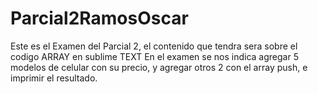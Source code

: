 # Parcial2RamosOscar
Este es el Examen del Parcial 2, el contenido que tendra sera sobre el codigo ARRAY en sublime TEXT
En el examen se nos indica agregar 5 modelos de celular con su precio, y agregar otros 2 con el array push, e imprimir el resultado.
